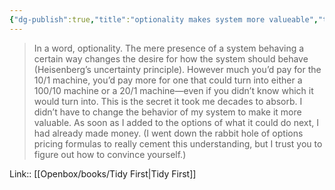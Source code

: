 ```yaml
---
{"dg-publish":true,"title":"optionality makes system more valueable","tags":["quotes"],"date":"2024-02-18T15:06:09+03:00","modified_at":"2024-03-11T13:00:24+03:00","aliases":"optionality makes system more valueable","dg-path":"/quotes/202402181506.md","permalink":"/quotes/202402181506/","dgPassFrontmatter":true}
---
```



> In a word, optionality. The mere presence of a system behaving a certain way changes the desire for how the system should behave (Heisenberg’s uncertainty principle). However much you’d pay for the $10/$1 machine, you’d pay more for one that could turn into either a $100/$10 machine or a $20/$1 machine—even if you didn’t know which it would turn into. This is the secret it took me decades to absorb. I didn’t have to change the behavior of my system to make it more valuable. As soon as I added to the options of what it could do next, I had already made money. (I went down the rabbit hole of options pricing formulas to really cement this understanding, but I trust you to figure out how to convince yourself.)

Link:: [[Openbox/books/Tidy First|Tidy First]]
